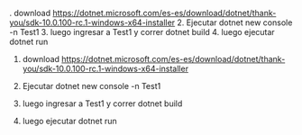 . download https://dotnet.microsoft.com/es-es/download/dotnet/thank-you/sdk-10.0.100-rc.1-windows-x64-installer 2. Ejecutar dotnet new console -n Test1 3. luego ingresar a Test1 y correr dotnet build 4. luego ejecutar dotnet run

1. download https://dotnet.microsoft.com/es-es/download/dotnet/thank-you/sdk-10.0.100-rc.1-windows-x64-installer
2. Ejecutar dotnet new console -n Test1

3. luego ingresar a Test1 y correr dotnet build

4. luego ejecutar dotnet run
